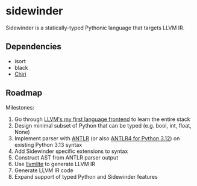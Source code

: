 # sidewinder

Sidewinder is a statically-typed Pythonic language that targets LLVM IR.

## Dependencies

* isort
* black
* [Chiri](https://github.com/antonsynd/chiri)

## Roadmap

Milestones:

1. Go through [LLVM's my first language frontend](https://llvm.org/docs/tutorial/MyFirstLanguageFrontend/LangImpl03.html) to learn the entire stack
2. Design minimal subset of Python that can be typed (e.g. bool, int, float, None)
3. Implement parser with [ANTLR](https://github.com/antlr/grammars-v4/tree/master/python) (or also [ANTLR4 for Python 3.12](https://github.com/RobEin/ANTLR4-parser-for-Python-3.12)) on existing Python 3.13 syntax
4. Add Sidewinder specific extensions to syntax
5. Construct AST from ANTLR parser output
6. Use [llvmlite](https://github.com/numba/llvmlite) to generate LLVM IR
7. Generate LLVM IR code
8. Expand support of typed Python and Sidewinder features
